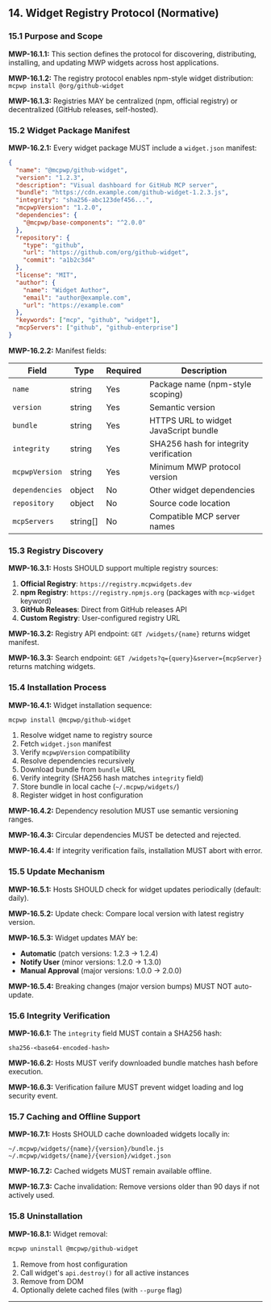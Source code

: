 ## 14. Widget Registry Protocol (Normative)

### 15.1 Purpose and Scope

**MWP-16.1.1:** This section defines the protocol for discovering, distributing, installing, and updating MWP widgets across host applications.

**MWP-16.1.2:** The registry protocol enables npm-style widget distribution: `mcpwp install @org/github-widget`

**MWP-16.1.3:** Registries MAY be centralized (npm, official registry) or decentralized (GitHub releases, self-hosted).

### 15.2 Widget Package Manifest

**MWP-16.2.1:** Every widget package MUST include a `widget.json` manifest:

```json
{
  "name": "@mcpwp/github-widget",
  "version": "1.2.3",
  "description": "Visual dashboard for GitHub MCP server",
  "bundle": "https://cdn.example.com/github-widget-1.2.3.js",
  "integrity": "sha256-abc123def456...",
  "mcpwpVersion": "1.2.0",
  "dependencies": {
    "@mcpwp/base-components": "^2.0.0"
  },
  "repository": {
    "type": "github",
    "url": "https://github.com/org/github-widget",
    "commit": "a1b2c3d4"
  },
  "license": "MIT",
  "author": {
    "name": "Widget Author",
    "email": "author@example.com",
    "url": "https://example.com"
  },
  "keywords": ["mcp", "github", "widget"],
  "mcpServers": ["github", "github-enterprise"]
}
```

**MWP-16.2.2:** Manifest fields:

| Field | Type | Required | Description |
|-------|------|----------|-------------|
| `name` | string | Yes | Package name (npm-style scoping) |
| `version` | string | Yes | Semantic version |
| `bundle` | string | Yes | HTTPS URL to widget JavaScript bundle |
| `integrity` | string | Yes | SHA256 hash for integrity verification |
| `mcpwpVersion` | string | Yes | Minimum MWP protocol version |
| `dependencies` | object | No | Other widget dependencies |
| `repository` | object | No | Source code location |
| `mcpServers` | string[] | No | Compatible MCP server names |

### 15.3 Registry Discovery

**MWP-16.3.1:** Hosts SHOULD support multiple registry sources:

1. **Official Registry**: `https://registry.mcpwidgets.dev`
2. **npm Registry**: `https://registry.npmjs.org` (packages with `mcp-widget` keyword)
3. **GitHub Releases**: Direct from GitHub releases API
4. **Custom Registry**: User-configured registry URL

**MWP-16.3.2:** Registry API endpoint: `GET /widgets/{name}` returns widget manifest.

**MWP-16.3.3:** Search endpoint: `GET /widgets?q={query}&server={mcpServer}` returns matching widgets.

### 15.4 Installation Process

**MWP-16.4.1:** Widget installation sequence:

```bash
mcpwp install @mcpwp/github-widget
```

1. Resolve widget name to registry source
2. Fetch `widget.json` manifest
3. Verify `mcpwpVersion` compatibility
4. Resolve dependencies recursively
5. Download bundle from `bundle` URL
6. Verify integrity (SHA256 hash matches `integrity` field)
7. Store bundle in local cache (`~/.mcpwp/widgets/`)
8. Register widget in host configuration

**MWP-16.4.2:** Dependency resolution MUST use semantic versioning ranges.

**MWP-16.4.3:** Circular dependencies MUST be detected and rejected.

**MWP-16.4.4:** If integrity verification fails, installation MUST abort with error.

### 15.5 Update Mechanism

**MWP-16.5.1:** Hosts SHOULD check for widget updates periodically (default: daily).

**MWP-16.5.2:** Update check: Compare local version with latest registry version.

**MWP-16.5.3:** Widget updates MAY be:
- **Automatic** (patch versions: 1.2.3 → 1.2.4)
- **Notify User** (minor versions: 1.2.0 → 1.3.0)
- **Manual Approval** (major versions: 1.0.0 → 2.0.0)

**MWP-16.5.4:** Breaking changes (major version bumps) MUST NOT auto-update.

### 15.6 Integrity Verification

**MWP-16.6.1:** The `integrity` field MUST contain a SHA256 hash:

```
sha256-<base64-encoded-hash>
```

**MWP-16.6.2:** Hosts MUST verify downloaded bundle matches hash before execution.

**MWP-16.6.3:** Verification failure MUST prevent widget loading and log security event.

### 15.7 Caching and Offline Support

**MWP-16.7.1:** Hosts SHOULD cache downloaded widgets locally in:

```
~/.mcpwp/widgets/{name}/{version}/bundle.js
~/.mcpwp/widgets/{name}/{version}/widget.json
```

**MWP-16.7.2:** Cached widgets MUST remain available offline.

**MWP-16.7.3:** Cache invalidation: Remove versions older than 90 days if not actively used.

### 15.8 Uninstallation

**MWP-16.8.1:** Widget removal:

```bash
mcpwp uninstall @mcpwp/github-widget
```

1. Remove from host configuration
2. Call widget's `api.destroy()` for all active instances
3. Remove from DOM
4. Optionally delete cached files (with `--purge` flag)

---
